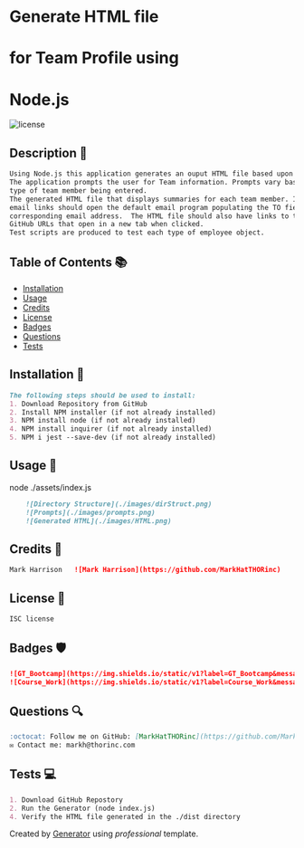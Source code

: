 # Generate HTML file
# for Team Profile using
# Node.js

![license](https://img.shields.io/badge/license-ISC-blue)

## Description 📰
```md
Using Node.js this application generates an ouput HTML file based upon user input. 
The application prompts the user for Team information. Prompts vary based upon the
type of team member being entered.
The generated HTML file that displays summaries for each team member. In the summary,
email links should open the default email program populating the TO field with the
corresponding email address.  The HTML file should also have links to team members 
GitHub URLs that open in a new tab when clicked. 
Test scripts are produced to test each type of employee object.
```

## Table of Contents 📚
- [Installation](#installation)
- [Usage](#usage)
- [Credits](#credits)
- [License](#license)
- [Badges](#badges)
- [Questions](#questions)
- [Tests](#tests)

## Installation 🚧
```md
The following steps should be used to install:
1. Download Repository from GitHub
2. Install NPM installer (if not already installed)
3. NPM install node (if not already installed)
4. NPM install inquirer (if not already installed)
5. NPM i jest --save-dev (if not already installed)
```

## Usage 🧮
node ./assets/index.js
```md
    ![Directory Structure](./images/dirStruct.png)
    ![Prompts](./images/prompts.png)
    ![Generated HTML](./images/HTML.png)
```

## Credits 👷
```md
Mark Harrison   ![Mark Harrison](https://github.com/MarkHatTHORinc)
```

## License 📜
```md
ISC license
```

## Badges 🛡️
```md
![GT_Bootcamp](https://img.shields.io/static/v1?label=GT_Bootcamp&message=10-OOP&color=blue)
![Course_Work](https://img.shields.io/static/v1?label=Course_Work&message=10-Homework&color=blue)
```

## Questions 🔍
```md
:octocat: Follow me on GitHub: [MarkHatTHORinc](https://github.com/MarkHatTHORinc)
✉️ Contact me: markh@thorinc.com
```

## Tests  💻
```md
1. Download GitHub Repostory
2. Run the Generator (node index.js)
4. Verify the HTML file generated in the ./dist directory
```

Created by [Generator](_https://github.com/MarkHatTHORinc/09-NodeJS_) using _professional_ template. 